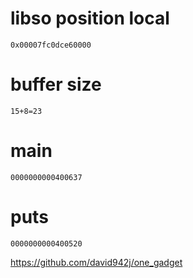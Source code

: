 # libso position local
```
0x00007fc0dce60000
```
# buffer size
```
15+8=23
```
# main
```
0000000000400637
```
# puts
```
0000000000400520
```
https://github.com/david942j/one_gadget
